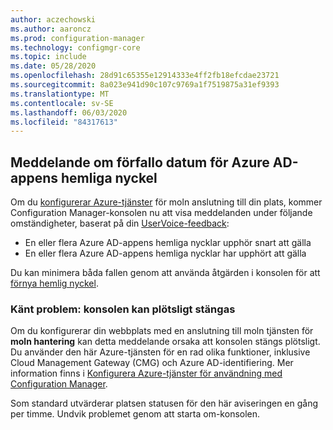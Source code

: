 ```yaml
---
author: aczechowski
ms.author: aaroncz
ms.prod: configuration-manager
ms.technology: configmgr-core
ms.topic: include
ms.date: 05/28/2020
ms.openlocfilehash: 28d91c65355e12914333e4ff2fb18efcdae23721
ms.sourcegitcommit: 8a023e941d90c107c9769a1f7519875a31ef9393
ms.translationtype: MT
ms.contentlocale: sv-SE
ms.lasthandoff: 06/03/2020
ms.locfileid: "84317613"
---
```

## <a name="notification-for-azure-ad-app-secret-key-expiration"></a><a name="bkmk_alertkey"></a>Meddelande om förfallo datum för Azure AD-appens hemliga nyckel

<!--6386392-->

Om du [konfigurerar Azure-tjänster](../../../../servers/deploy/configure/azure-services-wizard.md) för moln anslutning till din plats, kommer Configuration Manager-konsolen nu att visa meddelanden under följande omständigheter, baserat på din [UserVoice-feedback](https://configurationmanager.uservoice.com/forums/300492/suggestions/40438012):

- En eller flera Azure AD-appens hemliga nycklar upphör snart att gälla
- En eller flera Azure AD-appens hemliga nycklar har upphört att gälla

Du kan minimera båda fallen genom att använda åtgärden i konsolen för att [förnya hemlig nyckel](../../../../servers/deploy/configure/azure-services-wizard.md#bkmk_renew).

### <a name="known-issue-console-may-unexpectedly-close"></a><a name="ki_console"></a>Känt problem: konsolen kan plötsligt stängas
<!--7329690-->
Om du konfigurerar din webbplats med en anslutning till moln tjänsten för **moln hantering** kan detta meddelande orsaka att konsolen stängs plötsligt. Du använder den här Azure-tjänsten för en rad olika funktioner, inklusive Cloud Management Gateway (CMG) och Azure AD-identifiering. Mer information finns i [Konfigurera Azure-tjänster för användning med Configuration Manager](../../../../servers/deploy/configure/azure-services-wizard.md#available-services).

Som standard utvärderar platsen statusen för den här aviseringen en gång per timme. Undvik problemet genom att starta om-konsolen.
